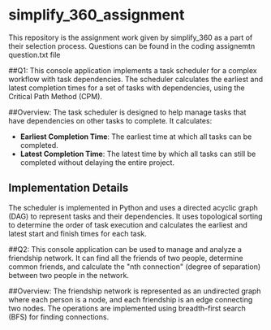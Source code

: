 # simplify_360_assignment
This repository is the assignment work given by simplify_360 as a part of their selection process. Questions can be found in the coding assignemtn question.txt file

##Q1:
This console application implements a task scheduler for a complex workflow with task dependencies. The scheduler calculates the earliest and latest completion times for a set of tasks with dependencies, using the Critical Path Method (CPM).

##Overview:
The task scheduler is designed to help manage tasks that have dependencies on other tasks to complete. It calculates:

- **Earliest Completion Time**: The earliest time at which all tasks can be completed.
- **Latest Completion Time**: The latest time by which all tasks can still be completed without delaying the entire project.

## Implementation Details

The scheduler is implemented in Python and uses a directed acyclic graph (DAG) to represent tasks and their dependencies. It uses topological sorting to determine the order of task execution and calculates the earliest and latest start and finish times for each task.

##Q2:
This console application can be used to manage and analyze a friendship network. It can find all the friends of two people, determine common friends, and calculate the "nth connection" (degree of separation) between two people in the network.

##Overview:
The friendship network is represented as an undirected graph where each person is a node, and each friendship is an edge connecting two nodes. The operations are implemented using breadth-first search (BFS) for finding connections.
